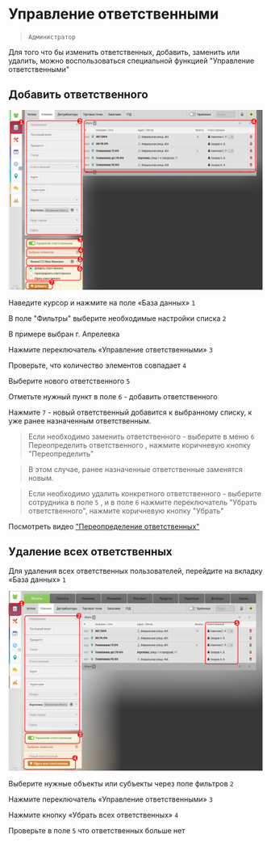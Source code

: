 # Управление ответственными

>`Администратор`

Для того что бы изменить ответственных, добавить, заменить или удалить, можно воспользоваться специальной функцией "Управление ответственными"

## Добавить ответственного

![](../images/assign-responsible.png)

Наведите курсор и нажмите на поле «База данных» `1`

В поле  "Фильтры" выберите необходимые настройки списка `2`

В примере выбран г. Апрелевка

Нажмите переключатель «Управление ответственными» `3`

Проверьте, что количество элементов совпадает `4`

Выберите нового ответственного `5`

Отметьте нужный пункт в поле `6` - добавить ответственного

Нажмите `7` - новый ответственный добавится к выбранному списку, к уже ранее назначенным ответственным.

> Если необходимо заменить ответственного - выберите в меню `6` Переопределить ответственного , нажмите коричневую кнопку "Переопределить"

> В этом случае, ранее назначенные ответственные заменятся новым.

> Если необходимо удалить конкретного ответственного - выберите сотрудника в поле `5` , и в поле `6` нажмите переключатель "Убрать ответственного", нажмите коричневую кнопку "Убрать"

Посмотреть видео ["Переопределение ответственных" ](https://storage.yandexcloud.net/support-files/video/assign-responsible.mp4)
 
 ## Удаление всех ответственных

Для удаления всех ответственных пользователей, перейдите на вкладку «База данных» `1`

![](../images/remove-responsible.png)

Выберите нужные объекты или субъекты через поле фильтров `2`

Нажмите переключатель «Управление ответственными» `3`

Нажмите кнопку «Убрать всех ответственных» `4`

Проверьте в поле `5` что ответственных больше нет
